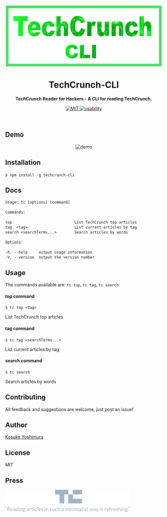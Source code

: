 <div align="center">
  <br>
  <img
  src="assets/Logo.png" 
  width=500px
  height = 195px
  />
  
  <h1>TechCrunch-CLI</h1>
  	<p>
  		<b>TechCrunch Reader for Hackers - A CLI for reading TechCrunch.</b>
  	</p>
      <a href="https://opensource.org/licenses/MIT/">
        <img src="https://img.shields.io/badge/license-MIT-brightgreen.svg" alt="MIT"/>
      </a>
       <a href="/">
              <img src="https://img.shields.io/badge/userbility-awesome-brightgreen.svg" alt="usability"/>
            </a>
  	<br>
  	<br>
  	<br>
  
</div>

Demo
------------

<p align="center">
<img alt="demo"  width="560px" height="363px" src="assets/Demo.gif"/>
</p>



Installation
------------

`$ npm install -g techcrunch-cli`

Docs
----
    Usage: tc [options] [command]

    Commands:

    top                            List TechCrunch top articles
    tag  <tag>                     List current articles by tag
    search <searchTerms...>        Search articles by words
   
    Options:

    -h, --help     output usage information
    -V, --version  output the version number
  
   
Usage
-----
The commands available are: `tc top`, `tc tag`, `tc search`

#### top command
`$ tc top <tag>`

 List TechCrunch top articles

#### tag command
`$ tc tag <searchTerms...>  `

List current articles by tag


#### search command
`$ tc search`

Search articles by words


Contributing
------------

All feedback and suggestions are welcome, just post an issue!

Author
-------

[Kosuke Yoshimura](https://koshukey.github.io/)
    
License
-------
 MIT
 
 Press
 -------

<a  href="https://techcrunch.com/2018/12/18/pretend-to-be-productive-by-reading-techcrunch-in-your-terminal-window/">
  	 <img
      src="assets/PressImg.png" 
      width=400px
      height = 71px
      />
    </a>
 